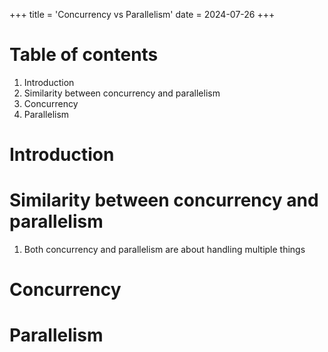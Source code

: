 +++
title = 'Concurrency vs Parallelism'
date = 2024-07-26
+++

# Table of contents

1. Introduction
2. Similarity between concurrency and parallelism
2. Concurrency
3. Parallelism

# Introduction

# Similarity between concurrency and parallelism

1. Both concurrency and parallelism are about handling multiple things

# Concurrency

# Parallelism